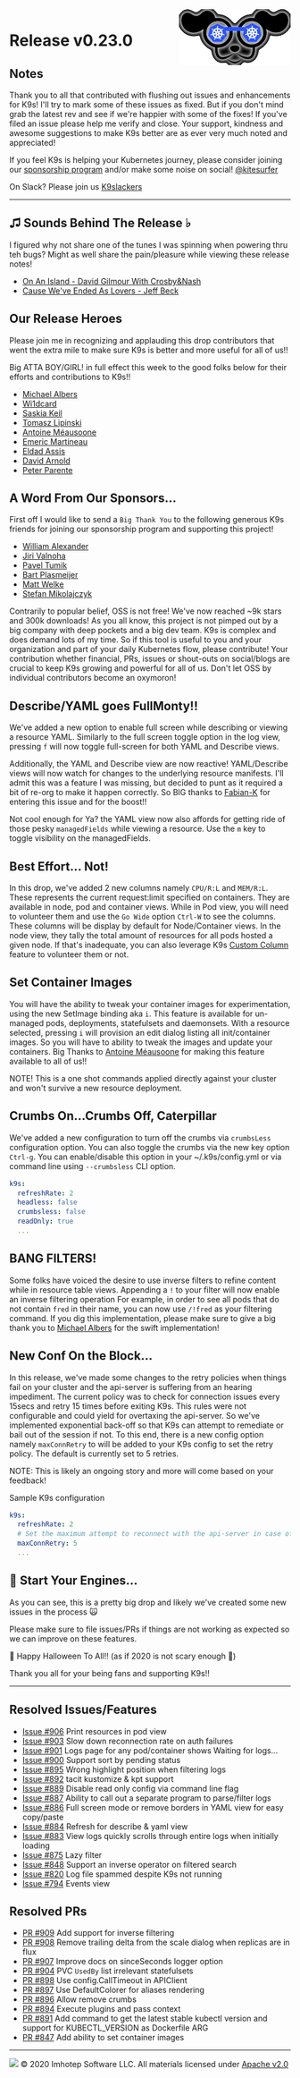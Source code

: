 <img src="https://raw.githubusercontent.com/derailed/k9s/master/assets/k9s_small.png" align="right" width="200" height="auto"/>

# Release v0.23.0

## Notes

Thank you to all that contributed with flushing out issues and enhancements for K9s! I'll try to mark some of these issues as fixed. But if you don't mind grab the latest rev and see if we're happier with some of the fixes! If you've filed an issue please help me verify and close. Your support, kindness and awesome suggestions to make K9s better are as ever very much noted and appreciated!

If you feel K9s is helping your Kubernetes journey, please consider joining our [sponsorship program](https://github.com/sponsors/derailed) and/or make some noise on social! [@kitesurfer](https://twitter.com/kitesurfer)

On Slack? Please join us [K9slackers](https://join.slack.com/t/k9sers/shared_invite/enQtOTA5MDEyNzI5MTU0LWQ1ZGI3MzliYzZhZWEyNzYxYzA3NjE0YTk1YmFmNzViZjIyNzhkZGI0MmJjYzhlNjdlMGJhYzE2ZGU1NjkyNTM)

---

## ♫ Sounds Behind The Release ♭

I figured why not share one of the tunes I was spinning when powering thru teh bugs? Might as well share the pain/pleasure while viewing these release notes!

* [On An Island - David Gilmour With Crosby&Nash](https://www.youtube.com/watch?v=kEa__0wtIRo)
* [Cause We've Ended As Lovers - Jeff Beck](https://www.youtube.com/watch?v=VC02wGj5gPw)

## Our Release Heroes

Please join me in recognizing and applauding this drop contributors that went the extra mile to make sure K9s is better and more useful for all of us!!

Big ATTA BOY/GIRL! in full effect this week to the good folks below for their efforts and contributions to K9s!!

* [Michael Albers](https://github.com/michaeljohnalbers)
* [Wi1dcard](https://github.com/wi1dcard)
* [Saskia Keil](https://github.com/SaskiaKeil)
* [Tomasz Lipinski](https://github.com/tlipinski)
* [Antoine Méausoone](https://github.com/Ameausoone)
* [Emeric Martineau](https://github.com/emeric-martineau)
* [Eldad Assis](https://github.com/eldada)
* [David Arnold](https://github.com/blaggacao)
* [Peter Parente](https://github.com/parente)

## A Word From Our Sponsors...

First off I would like to send a `Big Thank You` to the following generous K9s friends for joining our sponsorship program and supporting this project!

* [William Alexander](https://github.com/carpetfuz)
* [Jiri Valnoha](https://github.com/waldauf)
* [Pavel Tumik](https://github.com/sagor999)
* [Bart Plasmeijer](https://github.com/bplasmeijer)
* [Matt Welke](https://github.com/mattwelke)
* [Stefan Mikolajczyk](https://github.com/stefanmiko)

Contrarily to popular belief, OSS is not free! We've now reached ~9k stars and 300k downloads! As you all know, this project is not pimped out by a big company with deep pockets and a big dev team. K9s is complex and does demand lots of my time. So if this tool is useful to you and your organization and part of your daily Kubernetes flow, please contribute! Your contribution whether financial, PRs, issues or shout-outs on social/blogs are crucial to keep K9s growing and powerful for all of us. Don't let OSS by individual contributors become an oxymoron!

## Describe/YAML goes FullMonty!!

We've added a new option to enable full screen while describing or viewing a resource YAML. Similarly to the full screen toggle option in the log view, pressing `f` will now toggle full-screen for both YAML and Describe views.

Additionally, the YAML and Describe view are now reactive! YAML/Describe views will now watch for changes to the underlying resource manifests. I'll admit this was a feature I was missing, but decided to punt as it required a bit of re-org to make it happen correctly. So BIG thanks to [Fabian-K](https://github.com/Fabian-K) for entering this issue and for the boost!!

Not cool enough for Ya? the YAML view now also affords for getting ride of those pesky `managedFields` while viewing a resource. Use the `m` key to toggle visibility on the managedFields.

## Best Effort... Not!

In this drop, we've added 2 new columns namely `CPU/R:L` and `MEM/R:L`. These represents the current request:limit specified on containers. They are available in node, pod and container views. While in Pod view, you will need to volunteer them and use the `Go Wide` option `Ctrl-W` to see the columns. These columns will be display by default for Node/Container views. In the node view, they tally the total amount of resources for all pods hosted a given node. If that's inadequate, you can also leverage K9s [Custom Column](https://github.com/kswapd/k13s#resource-custom-columns) feature to volunteer them or not.

## Set Container Images

You will have the ability to tweak your container images for experimentation, using the new SetImage binding aka `i`. This feature is available for un-managed pods, deployments, statefulsets and daemonsets. With a resource selected, pressing `i` will provision an edit dialog listing all init/container images. So you will have to ability to tweak the images and update your containers. Big Thanks to [Antoine Méausoone](https://github.com/Ameausoone) for making this feature available to all of us!!

NOTE! This is a one shot commands applied directly against your cluster and won't survive a new resource deployment.

## Crumbs On...Crumbs Off, Caterpillar

We've added a new configuration to turn off the crumbs via `crumbsLess` configuration option. You can also toggle the crumbs via the new key option `Ctrl-g`. You can enable/disable this option in your ~/.k9s/config.yml or via command line using `--crumbsless` CLI option.

```yaml
k9s:
  refreshRate: 2
  headless: false
  crumbsless: false
  readOnly: true
  ...
```

## BANG FILTERS!

Some folks have voiced the desire to use inverse filters to refine content while in resource table views. Appending a `!` to your filter will now enable an inverse filtering operation For example, in order to see all pods that do not contain `fred` in their name, you can now use `/!fred` as your filtering command. If you dig this implementation, please make sure to give a big thank you to [Michael Albers](https://github.com/michaeljohnalbers) for the swift implementation!

## New Conf On the Block...

In this release, we've made some changes to the retry policies when things fail on your cluster and the api-server is suffering from an hearing impediment. The current policy was to check for connection issues every 15secs and retry 15 times before exiting K9s. This rules were not configurable and could yield for overtaxing the api-server. So we've implemented exponential back-off so that K9s can attempt to remediate or bail out of the session if not.
To this end, there is a new config option namely `maxConnRetry` to will be added to your K9s config to set the retry policy. The default is currently set to 5 retries.

NOTE: This is likely an ongoing story and more will come based on your feedback!

Sample K9s configuration

```yaml
k9s:
  refreshRate: 2
  # Set the maximum attempt to reconnect with the api-server in case of failures.
  maxConnRetry: 5
  ...
```

## 🏁 Start Your Engines...

As you can see, this is a pretty big drop and likely we've created some new issues in the process 🙀

Please make sure to file issues/PRs if things are not working as expected so we can improve on these features.

👻 Happy Halloween To All!! (as if 2020 is not scary enough 🙈)

Thank you all for your being fans and supporting K9s!!

---

## Resolved Issues/Features

* [Issue #906](https://github.com/kswapd/k13s/issues/906) Print resources in pod view
* [Issue #903](https://github.com/kswapd/k13s/issues/903) Slow down reconnection rate on auth failures
* [Issue #901](https://github.com/kswapd/k13s/issues/901) Logs page for any pod/container shows Waiting for logs...
* [Issue #900](https://github.com/kswapd/k13s/issues/900) Support sort by pending status
* [Issue #895](https://github.com/kswapd/k13s/issues/895) Wrong highlight position when filtering logs
* [Issue #892](https://github.com/kswapd/k13s/issues/892) tacit kustomize & kpt support
* [Issue #889](https://github.com/kswapd/k13s/issues/889) Disable read only config via command line flag
* [Issue #887](https://github.com/kswapd/k13s/issues/887) Ability to call out a separate program to parse/filter logs
* [Issue #886](https://github.com/kswapd/k13s/issues/886) Full screen mode or remove borders in YAML view for easy copy/paste
* [Issue #884](https://github.com/kswapd/k13s/issues/884) Refresh for describe & yaml view
* [Issue #883](https://github.com/kswapd/k13s/issues/883) View logs quickly scrolls through entire logs when initially loading
* [Issue #875](https://github.com/kswapd/k13s/issues/875) Lazy filter
* [Issue #848](https://github.com/kswapd/k13s/issues/848) Support an inverse operator on filtered search
* [Issue #820](https://github.com/kswapd/k13s/issues/820) Log file spammed despite K9s not running
* [Issue #794](https://github.com/kswapd/k13s/issues/794) Events view

## Resolved PRs

* [PR #909](https://github.com/kswapd/k13s/pull/909) Add support for inverse filtering
* [PR #908](https://github.com/kswapd/k13s/pull/908) Remove trailing delta from the scale dialog when replicas are in flux
* [PR #907](https://github.com/kswapd/k13s/pull/907) Improve docs on sinceSeconds logger option
* [PR #904](https://github.com/kswapd/k13s/pull/904) PVC `UsedBy` list irrelevant statefulsets
* [PR #898](https://github.com/kswapd/k13s/pull/898) Use config.CallTimeout in APIClient
* [PR #897](https://github.com/kswapd/k13s/pull/897) Use DefaultColorer for aliases rendering
* [PR #896](https://github.com/kswapd/k13s/pull/896) Allow remove crumbs
* [PR #894](https://github.com/kswapd/k13s/pull/894) Execute plugins and pass context
* [PR #891](https://github.com/kswapd/k13s/pull/891) Add command to get the latest stable kubectl version and support for KUBECTL_VERSION as Dockerfile ARG
* [PR #847](https://github.com/kswapd/k13s/pull/847) Add ability to set container images

---

<img src="https://raw.githubusercontent.com/derailed/k9s/master/assets/imhotep_logo.png" width="32" height="auto"/> © 2020 Imhotep Software LLC. All materials licensed under [Apache v2.0](http://www.apache.org/licenses/LICENSE-2.0)
